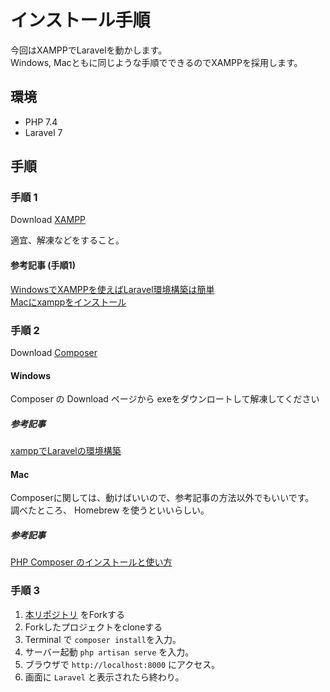 # インストール手順

今回はXAMPPでLaravelを動かします。  
Windows,  Macともに同じような手順でできるのでXAMPPを採用します。

## 環境

- PHP 7.4
- Laravel 7

## 手順

### 手順 1

Download [XAMPP](https://www.apachefriends.org/jp/index.html)  

適宜、解凍などをすること。

#### 参考記事 (手順1)

[WindowsでXAMPPを使えばLaravel環境構築は簡単](https://reffect.co.jp/laravel/windows-xampp-laravel-install)  
[Macにxamppをインストール](https://qiita.com/hinataysi29734/items/00a3a990205b80f42df3)

### 手順 2

Download [Composer](https://getcomposer.org/)

#### Windows 

Composer の Download ページから exeをダウンロートして解凍してください

##### 参考記事

[xamppでLaravelの環境構築](https://qiita.com/maruyama42/items/43d7029d7e00e587bf0b)

#### Mac

Composerに関しては、動けばいいので、参考記事の方法以外でもいいです。  
調べたところ、 Homebrew を使うといいらしい。

##### 参考記事 

[PHP Composer のインストールと使い方](https://www.webdesignleaves.com/pr/php/php_composer.php)

### 手順 3 

1. [本リポジトリ](https://github.com/u-lab/u-lab-laravel-hands-on) をForkする
2. Forkしたプロジェクトをcloneする
3. Terminal で `composer install`を入力。
4. サーバー起動 `php artisan serve` を入力。
5. ブラウザで `http://localhost:8000` にアクセス。
6. 画面に `Laravel` と表示されたら終わり。

